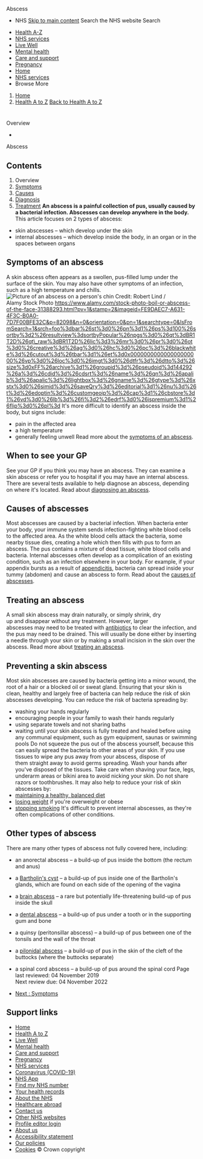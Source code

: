 
Abscess
 - NHS
[Skip to main content](#maincontent)
Search the NHS website
Search
* [Health A-Z](/conditions/)
* [NHS services](/nhs-services/)
* [Live Well](/live-well/)
* [Mental health](/mental-health/)
* [Care and support](/conditions/social-care-and-support-guide/)
* [Pregnancy](/pregnancy/)
* [Home](/)
* [NHS services](/nhs-services/)
* Browse
 More
1. [Home](/)
2. [Health A to Z](/conditions/)
[Back to 
 Health A to Z](/conditions/) 
# 
Overview
 
 - 
 Abscess
## Contents
1. Overview
2. [Symptoms](/conditions/abscess/symptoms/)
3. [Causes](/conditions/abscess/causes/)
4. [Diagnosis](/conditions/abscess/diagnosis/)
5. [Treatment](/conditions/abscess/treatment/)
**An abscess is a painful collection of pus, usually caused by a bacterial infection. Abscesses can develop anywhere in the body.**
This article focuses on 2 types of abscess:
* skin abscesses – which develop under the skin
* internal abscesses – which develop inside the body, in an organ or in the spaces between organs
## Symptoms of an abscess
A skin abscess often appears as a swollen, pus-filled lump under the surface of the skin. You may also have other symptoms of an infection, such as a high temperature and chills.
![Picture of an abscess on a person's chin](https://assets.nhs.uk/nhsuk-cms/images/BR1T2D.width-320.jpg)
 Credit: Robert Lind / Alamy Stock Photo https://www.alamy.com/stock-photo-boil-or-abscess-of-the-face-31388293.html?pv=1&stamp=2&imageid=FE9DAEC7-A631-4F3C-B0A0-7D7F00BFE32C&p=82098&n=0&orientation=0&pn=1&searchtype=0&IsFromSearch=1&srch=foo%3dbar%26st%3d0%26pn%3d1%26ps%3d100%26sortby%3d2%26resultview%3dsortbyPopular%26npgs%3d0%26qt%3dBR1T2D%26qt\_raw%3dBR1T2D%26lic%3d3%26mr%3d0%26pr%3d0%26ot%3d0%26creative%3d%26ag%3d0%26hc%3d0%26pc%3d%26blackwhite%3d%26cutout%3d%26tbar%3d1%26et%3d0x000000000000000000000%26vp%3d0%26loc%3d0%26imgt%3d0%26dtfr%3d%26dtto%3d%26size%3d0xFF%26archive%3d1%26groupid%3d%26pseudoid%3d144292%26a%3d%26cdid%3d%26cdsrt%3d%26name%3d%26qn%3d%26apalib%3d%26apalic%3d%26lightbox%3d%26gname%3d%26gtype%3d%26xstx%3d0%26simid%3d%26saveQry%3d%26editorial%3d1%26nu%3d%26t%3d%26edoptin%3d%26customgeoip%3d%26cap%3d1%26cbstore%3d1%26vd%3d0%26lb%3d%26fi%3d2%26edrf%3d0%26ispremium%3d1%26flip%3d0%26pl%3d
It's more difficult to identify an abscess inside the body, but signs include:
* pain in the affected area
* a high temperature
* generally feeling unwell
Read more about the [symptoms of an abscess](/conditions/abscess/symptoms/).
## When to see your GP
See your GP if you think you may have an abscess. They can examine a skin abscess or refer you to hospital if you may have an internal abscess.
There are several tests available to help diagnose an abscess, depending on where it's located.
Read about [diagnosing an abscess](/conditions/abscess/diagnosis/).
## Causes of abscesses
Most abscesses are caused by a bacterial infection.
When bacteria enter your body, your immune system sends infection-fighting white blood cells to the affected area.
As the white blood cells attack the bacteria, some nearby tissue dies, creating a hole which then fills with pus to form an abscess. The pus contains a mixture of dead tissue, white blood cells and bacteria.
Internal abscesses often develop as a complication of an existing condition, such as an infection elsewhere in your body. For example, if your appendix bursts as a result of [appendicitis](/conditions/appendicitis/), bacteria can spread inside your tummy (abdomen) and cause an abscess to form.
Read about the [causes of abscesses](/conditions/abscess/causes/).
## Treating an abscess
A small skin abscess may drain naturally, or simply shrink, dry up and disappear without any treatment.
However, larger abscesses may need to be treated with [antibiotics](/conditions/antibiotics/) to clear the infection, and the pus may need to be drained. This will usually be done either by inserting a needle through your skin or by making a small incision in the skin over the abscess.
Read more about [treating an abscess](/conditions/abscess/treatment/).
## Preventing a skin abscess
Most skin abscesses are caused by bacteria getting into a minor wound, the root of a hair or a blocked oil or sweat gland.
Ensuring that your skin is clean, healthy and largely free of bacteria can help reduce the risk of skin abscesses developing.
You can reduce the risk of bacteria spreading by:
* washing your hands regularly
* encouraging people in your family to wash their hands regularly
* using separate towels and not sharing baths
* waiting until your skin abscess is fully treated and healed before using any communal equipment, such as gym equipment, saunas or swimming pools
Do not squeeze the pus out of the abscess yourself, because this can easily spread the bacteria to other areas of your skin. If you use tissues to wipe any pus away from your abscess, dispose of them straight away to avoid germs spreading. Wash your hands after you've disposed of the tissues.
Take care when shaving your face, legs, underarm areas or bikini area to avoid nicking your skin. Do not share razors or toothbrushes.
It may also help to reduce your risk of skin abscesses by:
* [maintaining a healthy, balanced diet](/live-well/eat-well/how-to-eat-a-balanced-diet/)
* [losing weight](https://www.nhs.uk/better-health/lose-weight/) if you're overweight or obese
* [stopping smoking](/live-well/quit-smoking/)
It's difficult to prevent internal abscesses, as they're often complications of other conditions.
## Other types of abscess
There are many other types of abscess not fully covered here, including:
* an anorectal abscess – a build-up of pus inside the bottom (the rectum and anus)
* a [Bartholin's cyst](/conditions/bartholins-cyst/) – a build-up of pus inside one of the Bartholin's glands, which are found on each side of the opening of the vagina
* a [brain abscess](/conditions/brain-abscess/) – a rare but potentially life-threatening build-up of pus inside the skull
* a [dental abscess](/conditions/dental-abscess/) – a build-up of pus under a tooth or in the supporting gum and bone
* a quinsy (peritonsillar abscess) – a build-up of pus between one of the tonsils and the wall of the throat
* a [pilonidal abscess](/conditions/pilonidal-sinus/) – a build-up of pus in the skin of the cleft of the buttocks (where the buttocks separate)
* a spinal cord abscess – a build-up of pus around the spinal cord
 Page last reviewed: 04 November 2019  
 Next review due: 04 November 2022
 
* [Next
:
Symptoms](/conditions/abscess/symptoms/)
## Support links
* [Home](/)
* [Health A to Z](/conditions/)
* [Live Well](/live-well/)
* [Mental health](/mental-health/)
* [Care and support](/conditions/social-care-and-support-guide/)
* [Pregnancy](/pregnancy/)
* [NHS services](/nhs-services/)
* [Coronavirus (COVID-19)](/conditions/coronavirus-covid-19/)
* [NHS App](/nhs-app/)
* [Find my NHS number](/nhs-services/online-services/find-nhs-number/)
* [Your health records](/using-the-nhs/about-the-nhs/your-health-records/)
* [About the NHS](/using-the-nhs/about-the-nhs/)
* [Healthcare abroad](/using-the-nhs/healthcare-abroad/apply-for-a-free-uk-global-health-insurance-card-ghic/)
* [Contact us](/contact-us/)
* [Other NHS websites](/nhs-sites/)
* [Profile editor login](/our-policies/profile-editor-login/)
* [About us](/about-us/)
* [Accessibility statement](/accessibility-statement/)
* [Our policies](/our-policies/)
* [Cookies](/our-policies/cookies-policy/)
© Crown copyright
